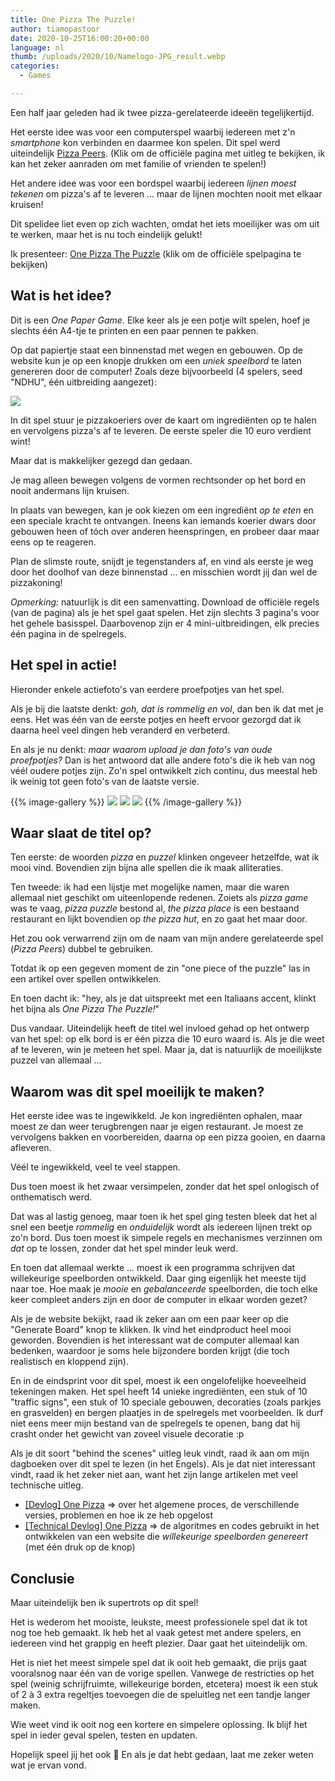 ```yaml
---
title: One Pizza The Puzzle!
author: tiamopastoor
date: 2020-10-25T16:00:20+00:00
language: nl
thumb: /uploads/2020/10/Namelogo-JPG_result.webp
categories:
  - Games

---
```

Een half jaar geleden had ik twee pizza-gerelateerde ideeën tegelijkertijd.

Het eerste idee was voor een computerspel waarbij iedereen met z'n _smartphone_ kon verbinden en daarmee kon spelen. Dit spel werd uiteindelijk [Pizza Peers][1]. (Klik om de officiële pagina met uitleg te bekijken, ik kan het zeker aanraden om met familie of vrienden te spelen!)

Het andere idee was voor een bordspel waarbij iedereen _lijnen moest tekenen_ om pizza's af te leveren ... maar de lijnen mochten nooit met elkaar kruisen!

Dit spelidee liet even op zich wachten, omdat het iets moeilijker was om uit te werken, maar het is nu toch eindelijk gelukt!

Ik presenteer: [One Pizza The Puzzle][2] (klik om de officiële spelpagina te bekijken)

## Wat is het idee?

Dit is een _One Paper Game_. Elke keer als je een potje wilt spelen, hoef je slechts één A4-tje te printen en een paar pennen te pakken.

Op dat papiertje staat een binnenstad met wegen en gebouwen. Op de website kun je op een knopje drukken om een _uniek speelbord_ te laten genereren door de computer! Zoals deze bijvoorbeeld (4 spelers, seed "NDHU", één uitbreiding aangezet):

![](/uploads/2021/09/one-pizza-1_result.webp)

In dit spel stuur je pizzakoeriers over de kaart om ingrediënten op te halen en vervolgens pizza's af te leveren. De eerste speler die 10 euro verdient wint!

Maar dat is makkelijker gezegd dan gedaan.

Je mag alleen bewegen volgens de vormen rechtsonder op het bord en nooit andermans lijn kruisen.

In plaats van bewegen, kan je ook kiezen om een ingrediënt _op te eten_ en een speciale kracht te ontvangen. Ineens kan iemands koerier dwars door gebouwen heen of tóch over anderen heenspringen, en probeer daar maar eens op te reageren.

Plan de slimste route, snijdt je tegenstanders af, en vind als eerste je weg door het doolhof van deze binnenstad ... en misschien wordt jij dan wel de pizzakoning!

_Opmerking:_ natuurlijk is dit een samenvatting. Download de officiële regels (van de pagina) als je het spel gaat spelen. Het zijn slechts 3 pagina's voor het gehele basisspel. Daarbovenop zijn er 4 mini-uitbreidingen, elk precies één pagina in de spelregels.

## Het spel in actie!

Hieronder enkele actiefoto's van eerdere proefpotjes van het spel.

Als je bij die laatste denkt: _goh, dat is rommelig en vol_, dan ben ik dat met je eens. Het was één van de eerste potjes en heeft ervoor gezorgd dat ik daarna heel veel dingen heb veranderd en verbeterd.

En als je nu denkt: _maar waarom upload je dan foto's van oude proefpotjes?_ Dan is het antwoord dat alle andere foto's die ik heb van nog véél oudere potjes zijn. Zo'n spel ontwikkelt zich continu, dus meestal heb ik weinig tot geen foto's van de laatste versie.

{{% image-gallery %}}
![](/uploads/2021/09/one-pizza-4_result-scaled.webp)
![](/uploads/2021/09/one-pizza-3_result-scaled.webp)
![](/uploads/2021/09/one-pizza-2_result-scaled.webp)
{{% /image-gallery %}}

## Waar slaat de titel op?

Ten eerste: de woorden _pizza_ en _puzzel_ klinken ongeveer hetzelfde, wat ik mooi vind. Bovendien zijn bijna alle spellen die ik maak alliteraties.

Ten tweede: ik had een lijstje met mogelijke namen, maar die waren allemaal niet geschikt om uiteenlopende redenen. Zoiets als _pizza game_ was te vaag, _pizza puzzle_ bestond al, _the pizza place_ is een bestaand restaurant en lijkt bovendien op _the pizza hut_, en zo gaat het maar door.

Het zou ook verwarrend zijn om de naam van mijn andere gerelateerde spel (_Pizza Peers_) dubbel te gebruiken.

Totdat ik op een gegeven moment de zin "one piece of the puzzle" las in een artikel over spellen ontwikkelen.

En toen dacht ik: "hey, als je dat uitspreekt met een Italiaans accent, klinkt het bijna als _One Pizza The Puzzle!_"

Dus vandaar. Uiteindelijk heeft de titel wel invloed gehad op het ontwerp van het spel: op elk bord is er één pizza die 10 euro waard is. Als je die weet af te leveren, win je meteen het spel. Maar ja, dat is natuurlijk de moeilijkste puzzel van allemaal ...

## Waarom was dit spel moeilijk te maken?

Het eerste idee was te ingewikkeld. Je kon ingrediënten ophalen, maar moest ze dan weer terugbrengen naar je eigen restaurant. Je moest ze vervolgens bakken en voorbereiden, daarna op een pizza gooien, en daarna afleveren.

Véél te ingewikkeld, veel te veel stappen.

Dus toen moest ik het zwaar versimpelen, zonder dat het spel onlogisch of onthematisch werd.

Dat was al lastig genoeg, maar toen ik het spel ging testen bleek dat het al snel een beetje _rommelig_ en _onduidelijk_ wordt als iedereen lijnen trekt op zo'n bord. Dus toen moest ik simpele regels en mechanismes verzinnen om _dat_ op te lossen, zonder dat het spel minder leuk werd.

En toen dat allemaal werkte ... moest ik een programma schrijven dat willekeurige speelborden ontwikkeld. Daar ging eigenlijk het meeste tijd naar toe. Hoe maak je _mooie_ en _gebalanceerde_ speelborden, die toch elke keer compleet anders zijn en door de computer in elkaar worden gezet?

Als je de website bekijkt, raad ik zeker aan om een paar keer op die "Generate Board" knop te klikken. Ik vind het eindproduct heel mooi geworden. Bovendien is het interessant wat de computer allemaal kan bedenken, waardoor je soms hele bijzondere borden krijgt (die toch realistisch en kloppend zijn).

En in de eindsprint voor dit spel, moest ik een ongelofelijke hoeveelheid tekeningen maken. Het spel heeft 14 unieke ingrediënten, een stuk of 10 "traffic signs", een stuk of 10 speciale gebouwen, decoraties (zoals parkjes en grasvelden) en bergen plaatjes in de spelregels met voorbeelden. Ik durf niet eens meer mijn bestand van de spelregels te openen, bang dat hij crasht onder het gewicht van zoveel visuele decoratie :p

Als je dit soort "behind the scenes" uitleg leuk vindt, raad ik aan om mijn dagboeken over dit spel te lezen (in het Engels). Als je dat niet interessant vindt, raad ik het zeker niet aan, want het zijn lange artikelen met veel technische uitleg.

  * [[Devlog] One Pizza][4] => over het algemene proces, de verschillende versies, problemen en hoe ik ze heb opgelost
  * [[Technical Devlog] One Pizza][5] => de algoritmes en codes gebruikt in het ontwikkelen van een website die _willekeurige speelborden genereert_ (met één druk op de knop)

## Conclusie

Maar uiteindelijk ben ik supertrots op dit spel!

Het is wederom het mooiste, leukste, meest professionele spel dat ik tot nog toe heb gemaakt. Ik heb het al vaak getest met andere spelers, en iedereen vind het grappig en heeft plezier. Daar gaat het uiteindelijk om.

Het is niet het meest simpele spel dat ik ooit heb gemaakt, die prijs gaat vooralsnog naar één van de vorige spellen. Vanwege de restricties op het spel (weinig schrijfruimte, willekeurige borden, etcetera) moest ik een stuk of 2 à 3 extra regeltjes toevoegen die de speluitleg net een tandje langer maken.

Wie weet vind ik ooit nog een kortere en simpelere oplossing. Ik blijf het spel in ieder geval spelen, testen en updaten.

Hopelijk speel jij het ook 🙂 En als je dat hebt gedaan, laat me zeker weten wat je ervan vond.

 [1]: https://pandaqi.com/pizza-peers
 [2]: https://pandaqi.com/one-pizza-the-puzzle
 [3]: /uploads/2021/09/one-pizza-1_result.webp
 [4]: https://pandaqi.com/blog/boardgames/one-pizza-the-puzzle/devlog-one-pizza-the-puzzle
 [5]: https://pandaqi.com/blog/boardgames/one-pizza-the-puzzle/tech-devlog-one-pizza-the-puzzle